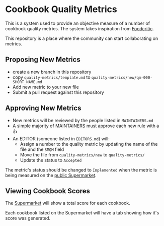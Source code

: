 # Cookbook Quality Metrics

This is a system used to provide an objective measure of a number of cookbook
quality metrics.  The system takes inspiration from [Foodcritic](http://www.foodcritic.io/).

This repository is a place where the community can start collaborating on
metrics.

## Proposing New Metrics

* create a new branch in this repository
* copy `quality-metrics/template.md` to `quality-metrics/new/qm-000-SHORT_NAME.md`
* Add new metric to your new file
* Submit a pull request against this repository

## Approving New Metrics

* New metrics will be reviewed by the people listed in `MAINTAINERS.md`
* A simple majority of MAINTAINERS must approve each new rule with a :+1:
* An EDITOR (someone listed in `EDITORS.md`) will:
  * Assign a number to the quality metric by updating the name of the file and the `SMQM` field
  * Move the file from `quality-metrics/new` to `quality-metrics/`
  * Update the status to `Accepted`

The metric's status should be changed to `Implemented` when the metric is being measured on the [public Supermarket](https://supermarket.chef.io).

## Viewing Cookbook Scores

The [Supermarket](https://supermarket.chef.io) will show a total score for each cookbook.

Each cookbook listed on the Supermarket will have a tab showing how it's score was generated.
